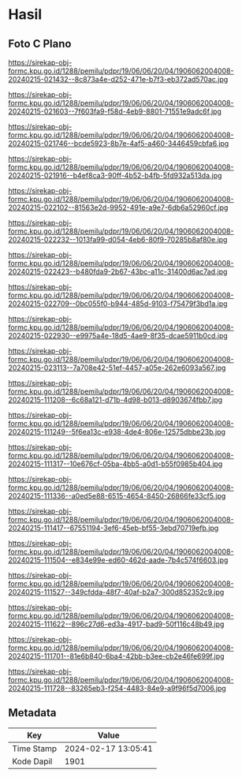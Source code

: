 # Hasil

## Foto C Plano

https://sirekap-obj-formc.kpu.go.id/1288/pemilu/pdpr/19/06/06/20/04/1906062004008-20240215-021432--8c873a4e-d252-471e-b7f3-eb372ad570ac.jpg

https://sirekap-obj-formc.kpu.go.id/1288/pemilu/pdpr/19/06/06/20/04/1906062004008-20240215-021603--7f603fa9-f58d-4eb9-8801-71551e9adc6f.jpg

https://sirekap-obj-formc.kpu.go.id/1288/pemilu/pdpr/19/06/06/20/04/1906062004008-20240215-021746--bcde5923-8b7e-4af5-a460-3446459cbfa6.jpg

https://sirekap-obj-formc.kpu.go.id/1288/pemilu/pdpr/19/06/06/20/04/1906062004008-20240215-021916--b4ef8ca3-90ff-4b52-b4fb-5fd932a513da.jpg

https://sirekap-obj-formc.kpu.go.id/1288/pemilu/pdpr/19/06/06/20/04/1906062004008-20240215-022102--81563e2d-9952-491e-a9e7-6db6a52960cf.jpg

https://sirekap-obj-formc.kpu.go.id/1288/pemilu/pdpr/19/06/06/20/04/1906062004008-20240215-022232--1013fa99-d054-4eb6-80f9-70285b8af80e.jpg

https://sirekap-obj-formc.kpu.go.id/1288/pemilu/pdpr/19/06/06/20/04/1906062004008-20240215-022423--b480fda9-2b67-43bc-a11c-31400d6ac7ad.jpg

https://sirekap-obj-formc.kpu.go.id/1288/pemilu/pdpr/19/06/06/20/04/1906062004008-20240215-022709--0bc055f0-b944-485d-9103-f75479f3bd1a.jpg

https://sirekap-obj-formc.kpu.go.id/1288/pemilu/pdpr/19/06/06/20/04/1906062004008-20240215-022930--e9975a4e-18d5-4ae9-8f35-dcae5911b0cd.jpg

https://sirekap-obj-formc.kpu.go.id/1288/pemilu/pdpr/19/06/06/20/04/1906062004008-20240215-023113--7a708e42-51ef-4457-a05e-262e6093a567.jpg

https://sirekap-obj-formc.kpu.go.id/1288/pemilu/pdpr/19/06/06/20/04/1906062004008-20240215-111208--6c68a121-d71b-4d98-b013-d8903674fbb7.jpg

https://sirekap-obj-formc.kpu.go.id/1288/pemilu/pdpr/19/06/06/20/04/1906062004008-20240215-111249--5f6ea13c-e938-4de4-806e-12575dbbe23b.jpg

https://sirekap-obj-formc.kpu.go.id/1288/pemilu/pdpr/19/06/06/20/04/1906062004008-20240215-111317--10e676cf-05ba-4bb5-a0d1-b55f0985b404.jpg

https://sirekap-obj-formc.kpu.go.id/1288/pemilu/pdpr/19/06/06/20/04/1906062004008-20240215-111336--a0ed5e88-6515-4654-8450-26866fe33cf5.jpg

https://sirekap-obj-formc.kpu.go.id/1288/pemilu/pdpr/19/06/06/20/04/1906062004008-20240215-111417--67551194-3ef6-45eb-bf55-3ebd70719efb.jpg

https://sirekap-obj-formc.kpu.go.id/1288/pemilu/pdpr/19/06/06/20/04/1906062004008-20240215-111504--e834e99e-ed60-462d-aade-7b4c574f6603.jpg

https://sirekap-obj-formc.kpu.go.id/1288/pemilu/pdpr/19/06/06/20/04/1906062004008-20240215-111527--349cfdda-48f7-40af-b2a7-300d852352c9.jpg

https://sirekap-obj-formc.kpu.go.id/1288/pemilu/pdpr/19/06/06/20/04/1906062004008-20240215-111622--896c27d6-ed3a-4917-bad9-50f116c48b49.jpg

https://sirekap-obj-formc.kpu.go.id/1288/pemilu/pdpr/19/06/06/20/04/1906062004008-20240215-111701--81e6b840-6ba4-42bb-b3ee-cb2e46fe699f.jpg

https://sirekap-obj-formc.kpu.go.id/1288/pemilu/pdpr/19/06/06/20/04/1906062004008-20240215-111728--83265eb3-f254-4483-84e9-a9f96f5d7006.jpg


## Metadata

| Key        | Value               |
| ---------- | ------------------- |
| Time Stamp | 2024-02-17 13:05:41 |
| Kode Dapil | 1901                |



